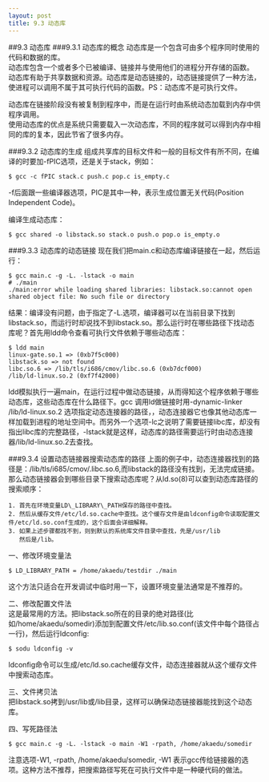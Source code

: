 ```yaml
---
layout: post
title: 9.3 动态库
---
```


##9.3 动态库
###9.3.1 动态库的概念
动态库是一个包含可由多个程序同时使用的代码和数据的库。<br>
动态库包含一个或者多个已被编译、链接并与使用他们的进程分开存储的函数。<br>
动态库有助于共享数据和资源。动态库是动态链接的，动态链接提供了一种方法，使进程可以调用不属于其可执行代码的函数。PS：动态库不是可执行文件。

动态库在链接阶段没有被复制到程序中，而是在运行时由系统动态加载到内存中供程序调用。<br>
使用动态库的优点是系统只需要载入一次动态库，不同的程序就可以得到内存中相同的库的复本，因此节省了很多内存。

###9.3.2 动态库的生成
组成共享库的目标文件和一般的目标文件有所不同，在编译的时要加-fPIC选项，还是关于stack，例如：
    
    $ gcc -c fPIC stack.c push.c pop.c is_empty.c

-f后面跟一些编译器选项，PIC是其中一种，表示生成位置无关代码(Position Independent Code)。<br>

编译生成动态库：

    $ gcc shared -o libstack.so stack.o push.o pop.o is_empty.o

###9.3.3 动态库的动态链接
现在我们把main.c和动态库编译链接在一起，然后运行：
    
    $ gcc main.c -g -L. -lstack -o main
    # ./main
    ./main:error while loading shared libraries: libstack.so:cannot open
    shared object file: No such file or directory

结果：编译没有问题，由于指定了-L.选项，编译器可以在当前目录下找到libstack.so，而运行时却说找不到libstack.so。那么运行时在哪些路径下找动态库呢？首先用ldd命令查看可执行文件依赖于哪些动态库：

    $ ldd main
    linux-gate.so.1 => (0xb7f5c000)
    libstack.so => not found
    libc.so.6 => /lib/tls/i686/cmov/libc.so.6 (0xb7dcf000)
    /lib/ld-linux.so.2 (0xf7f42000)

ldd模拟执行一遍main，在运行过程中做动态链接，从而得知这个程序依赖于哪些动态库，这些动态库在什么路径下。gcc 调用ld做链接时用-dynamic-linker /lib/ld-linux.so.2 选项指定动态连接器的路径，，动态连接器它也像其他动态库一样加载到进程的地址空间中。而另外一个选项-lc之说明了需要链接libc库，却没有指出libc库的完整路径，-lstack就是这样，动态库的路径需要运行时由动态连接器/lib/ld-linux.so.2去查找。

###9.3.4 设置动态链接器搜索动态库的路径
上面的例子中，动态连接器找到的路径是：/lib/tls/i685/cmov/.libc.so.6,而libstack的路径没有找到，无法完成链接。那么动态链接器会到哪些目录下搜索动态库呢？从ld.so(8)可以查到动态库路径的搜索顺序：

    1. 首先在环境变量LD\_LIBRARY\_PATH保存的路径中查找。
    2. 然后从缓存文件/etc/ld.so.cache中查找。这个缓存文件是由ldconfig命令读取配置文件/etc/ld.so.conf生成的，这个后面会详细解释。
    3. 如果上述步骤都找不到，则到默认的系统库文件目录中查找，先是/usr/lib
       然后是/lib。

一、修改环境变量法<br>

    $ LD_LIBRARY_PATH = /home/akaedu/testdir ./main
    
这个方法只适合在开发调试中临时用一下，设置环境变量法通常是不推荐的。

二、修改配置文件法<br>
这是最常用的方法。把libstack.so所在的目录的绝对路径(比如/home/akaedu/somedir)添加到配置文件/etc/lib.so.conf(该文件中每个路径占一行)，然后运行ldconfig:

    $ sodu ldconfig -v

ldconfig命令可以生成/etc/ld.so.cache缓存文件，动态连接器就从这个缓存文件中搜索动态库。<br>

三、文件拷贝法<br>
把libstack.so拷到/usr/lib或/lib目录，这样可以确保动态链接器能找到这个动态库。<br>

四、写死路径法<br>

    $ gcc main.c -g -L. -lstack -o main -W1 -rpath, /home/akaedu/somedir

注意选项-W1, -rpath, /home/akaedu/somedir, -W1 表示gcc传给链接器的选项。这种方法不推荐，把搜索路径写死在可执行文件中是一种硬代码的做法。
